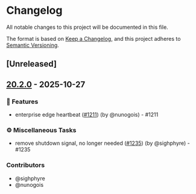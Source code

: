 # Changelog

All notable changes to this project will be documented in this file.

The format is based on [Keep a Changelog](https://keepachangelog.com/en/1.0.0/),
and this project adheres to [Semantic Versioning](https://semver.org/spec/v2.0.0.html).

## [Unreleased]

## [20.2.0](https://github.com/Unleash/unleash-edge/compare/unleash-edge-enterprise-v20.1.0...unleash-edge-enterprise-v20.2.0) - 2025-10-27

### 🚀 Features
- enterprise edge heartbeat ([#1211](https://github.com/unleash/unleash-edge/issues/1211)) (by @nunogois) - #1211

### ⚙️ Miscellaneous Tasks
- remove shutdown signal, no longer needed ([#1235](https://github.com/unleash/unleash-edge/issues/1235)) (by @sighphyre) - #1235

### Contributors

* @sighphyre
* @nunogois
